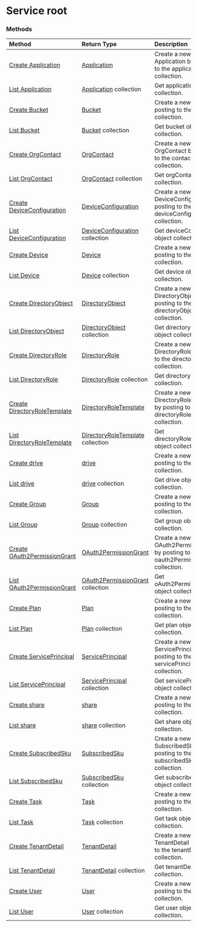 # Service root


### Methods

| Method		   | Return Type	|Description|
|:---------------|:--------|:----------|
|[Create Application](../api/application_post_applications.md) |[Application](application.md)| Create a new Application by posting to the applications collection.|
|[List Application](../api/application_list.md) | [Application](application.md) collection |Get application object collection. |
|[Create Bucket](../api/bucket_post_buckets.md) |[Bucket](bucket.md)| Create a new Bucket by posting to the buckets collection.|
|[List Bucket](../api/bucket_list.md) | [Bucket](bucket.md) collection |Get bucket object collection. |
|[Create OrgContact](../api/orgcontact_post_contacts.md) |[OrgContact](orgcontact.md)| Create a new OrgContact by posting to the contacts collection.|
|[List OrgContact](../api/orgcontact_list.md) | [OrgContact](orgcontact.md) collection |Get orgContact object collection. |
|[Create DeviceConfiguration](../api/deviceconfiguration_post_deviceconfiguration.md) |[DeviceConfiguration](deviceconfiguration.md)| Create a new DeviceConfiguration by posting to the deviceConfiguration collection.|
|[List DeviceConfiguration](../api/deviceconfiguration_list.md) | [DeviceConfiguration](deviceconfiguration.md) collection |Get deviceConfiguration object collection. |
|[Create Device](../api/device_post_devices.md) |[Device](device.md)| Create a new Device by posting to the devices collection.|
|[List Device](../api/device_list.md) | [Device](device.md) collection |Get device object collection. |
|[Create DirectoryObject](../api/directoryobject_post_directoryobjects.md) |[DirectoryObject](directoryobject.md)| Create a new DirectoryObject by posting to the directoryObjects collection.|
|[List DirectoryObject](../api/directoryobject_list.md) | [DirectoryObject](directoryobject.md) collection |Get directoryObject object collection. |
|[Create DirectoryRole](../api/directoryrole_post_directoryroles.md) |[DirectoryRole](directoryrole.md)| Create a new DirectoryRole by posting to the directoryRoles collection.|
|[List DirectoryRole](../api/directoryrole_list.md) | [DirectoryRole](directoryrole.md) collection |Get directoryRole object collection. |
|[Create DirectoryRoleTemplate](../api/directoryroletemplate_post_directoryroletemplates.md) |[DirectoryRoleTemplate](directoryroletemplate.md)| Create a new DirectoryRoleTemplate by posting to the directoryRoleTemplates collection.|
|[List DirectoryRoleTemplate](../api/directoryroletemplate_list.md) | [DirectoryRoleTemplate](directoryroletemplate.md) collection |Get directoryRoleTemplate object collection. |
|[Create drive](../api/drive_post_drives.md) |[drive](drive.md)| Create a new drive by posting to the drives collection.|
|[List drive](../api/drive_list.md) | [drive](drive.md) collection |Get drive object collection. |
|[Create Group](../api/group_post_groups.md) |[Group](group.md)| Create a new Group by posting to the groups collection.|
|[List Group](../api/group_list.md) | [Group](group.md) collection |Get group object collection. |
|[Create OAuth2PermissionGrant](../api/oauth2permissiongrant_post_oauth2permissiongrants.md) |[OAuth2PermissionGrant](oauth2permissiongrant.md)| Create a new OAuth2PermissionGrant by posting to the oauth2PermissionGrants collection.|
|[List OAuth2PermissionGrant](../api/oauth2permissiongrant_list.md) | [OAuth2PermissionGrant](oauth2permissiongrant.md) collection |Get oAuth2PermissionGrant object collection. |
|[Create Plan](../api/plan_post_plans.md) |[Plan](plan.md)| Create a new Plan by posting to the plans collection.|
|[List Plan](../api/plan_list.md) | [Plan](plan.md) collection |Get plan object collection. |
|[Create ServicePrincipal](../api/serviceprincipal_post_serviceprincipals.md) |[ServicePrincipal](serviceprincipal.md)| Create a new ServicePrincipal by posting to the servicePrincipals collection.|
|[List ServicePrincipal](../api/serviceprincipal_list.md) | [ServicePrincipal](serviceprincipal.md) collection |Get servicePrincipal object collection. |
|[Create share](../api/share_post_shares.md) |[share](share.md)| Create a new share by posting to the shares collection.|
|[List share](../api/share_list.md) | [share](share.md) collection |Get share object collection. |
|[Create SubscribedSku](../api/subscribedsku_post_subscribedskus.md) |[SubscribedSku](subscribedsku.md)| Create a new SubscribedSku by posting to the subscribedSkus collection.|
|[List SubscribedSku](../api/subscribedsku_list.md) | [SubscribedSku](subscribedsku.md) collection |Get subscribedSku object collection. |
|[Create Task](../api/task_post_tasks.md) |[Task](task.md)| Create a new Task by posting to the tasks collection.|
|[List Task](../api/task_list.md) | [Task](task.md) collection |Get task object collection. |
|[Create TenantDetail](../api/tenantdetail_post_tenantdetails.md) |[TenantDetail](tenantdetail.md)| Create a new TenantDetail by posting to the tenantDetails collection.|
|[List TenantDetail](../api/tenantdetail_list.md) | [TenantDetail](tenantdetail.md) collection |Get tenantDetail object collection. |
|[Create User](../api/user_post_users.md) |[User](user.md)| Create a new User by posting to the users collection.|
|[List User](../api/user_list.md) | [User](user.md) collection |Get user object collection. |

<!-- uuid: 8060035e-062d-44ca-b14d-94eae4b43c22
2015-10-25 14:02:53 UTC -->
<!-- {
  "type": "#page.annotation",
  "description": "Service root",
  "keywords": "",
  "section": "documentation",
  "tocPath": ""
}-->